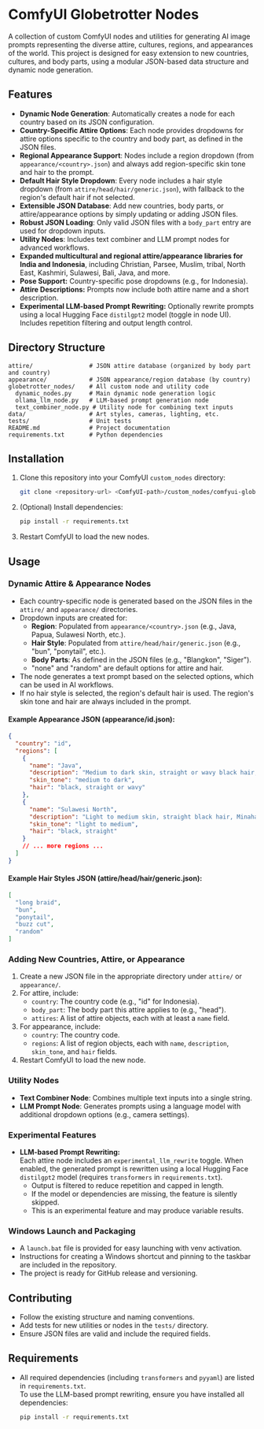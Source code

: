 # ComfyUI Globetrotter Nodes

A collection of custom ComfyUI nodes and utilities for generating AI image prompts representing the diverse attire, cultures, regions, and appearances of the world. This project is designed for easy extension to new countries, cultures, and body parts, using a modular JSON-based data structure and dynamic node generation.

## Features
- **Dynamic Node Generation**: Automatically creates a node for each country based on its JSON configuration.
- **Country-Specific Attire Options**: Each node provides dropdowns for attire options specific to the country and body part, as defined in the JSON files.
- **Regional Appearance Support**: Nodes include a region dropdown (from `appearance/<country>.json`) and always add region-specific skin tone and hair to the prompt.
- **Default Hair Style Dropdown**: Every node includes a hair style dropdown (from `attire/head/hair/generic.json`), with fallback to the region's default hair if not selected.
- **Extensible JSON Database**: Add new countries, body parts, or attire/appearance options by simply updating or adding JSON files.
- **Robust JSON Loading**: Only valid JSON files with a `body_part` entry are used for dropdown inputs.
- **Utility Nodes**: Includes text combiner and LLM prompt nodes for advanced workflows.
- **Expanded multicultural and regional attire/appearance libraries for India and Indonesia**, including Christian, Parsee, Muslim, tribal, North East, Kashmiri, Sulawesi, Bali, Java, and more.
- **Pose Support:** Country-specific pose dropdowns (e.g., for Indonesia).
- **Attire Descriptions:** Prompts now include both attire name and a short description.
- **Experimental LLM-based Prompt Rewriting:** Optionally rewrite prompts using a local Hugging Face `distilgpt2` model (toggle in node UI). Includes repetition filtering and output length control.

## Directory Structure
```
attire/                # JSON attire database (organized by body part and country)
appearance/            # JSON appearance/region database (by country)
globetrotter_nodes/    # All custom node and utility code
  dynamic_nodes.py     # Main dynamic node generation logic
  ollama_llm_node.py   # LLM-based prompt generation node
  text_combiner_node.py # Utility node for combining text inputs
data/                  # Art styles, cameras, lighting, etc.
tests/                 # Unit tests
README.md              # Project documentation
requirements.txt       # Python dependencies
```

## Installation
1. Clone this repository into your ComfyUI `custom_nodes` directory:
   ```sh
   git clone <repository-url> <ComfyUI-path>/custom_nodes/comfyui-globetrotter
   ```
2. (Optional) Install dependencies:
   ```sh
   pip install -r requirements.txt
   ```
3. Restart ComfyUI to load the new nodes.

## Usage
### Dynamic Attire & Appearance Nodes
- Each country-specific node is generated based on the JSON files in the `attire/` and `appearance/` directories.
- Dropdown inputs are created for:
  - **Region**: Populated from `appearance/<country>.json` (e.g., Java, Papua, Sulawesi North, etc.).
  - **Hair Style**: Populated from `attire/head/hair/generic.json` (e.g., "bun", "ponytail", etc.).
  - **Body Parts**: As defined in the JSON files (e.g., "Blangkon", "Siger").
  - "none" and "random" are default options for attire and hair.
- The node generates a text prompt based on the selected options, which can be used in AI workflows.
- If no hair style is selected, the region's default hair is used. The region's skin tone and hair are always included in the prompt.

#### Example Appearance JSON (appearance/id.json):
```json
{
  "country": "id",
  "regions": [
    {
      "name": "Java",
      "description": "Medium to dark skin, straight or wavy black hair, Javanese features.",
      "skin_tone": "medium to dark",
      "hair": "black, straight or wavy"
    },
    {
      "name": "Sulawesi North",
      "description": "Light to medium skin, straight black hair, Minahasan and other North Sulawesi features.",
      "skin_tone": "light to medium",
      "hair": "black, straight"
    }
    // ... more regions ...
  ]
}
```

#### Example Hair Styles JSON (attire/head/hair/generic.json):
```json
[
  "long braid",
  "bun",
  "ponytail",
  "buzz cut",
  "random"
]
```

### Adding New Countries, Attire, or Appearance
1. Create a new JSON file in the appropriate directory under `attire/` or `appearance/`.
2. For attire, include:
   - `country`: The country code (e.g., "id" for Indonesia).
   - `body_part`: The body part this attire applies to (e.g., "head").
   - `attires`: A list of attire objects, each with at least a `name` field.
3. For appearance, include:
   - `country`: The country code.
   - `regions`: A list of region objects, each with `name`, `description`, `skin_tone`, and `hair` fields.
4. Restart ComfyUI to load the new node.

### Utility Nodes
- **Text Combiner Node**: Combines multiple text inputs into a single string.
- **LLM Prompt Node**: Generates prompts using a language model with additional dropdown options (e.g., camera settings).

### Experimental Features

- **LLM-based Prompt Rewriting:**  
  Each attire node includes an `experimental_llm_rewrite` toggle. When enabled, the generated prompt is rewritten using a local Hugging Face `distilgpt2` model (requires `transformers` in `requirements.txt`).  
  - Output is filtered to reduce repetition and capped in length.
  - If the model or dependencies are missing, the feature is silently skipped.
  - This is an experimental feature and may produce variable results.

### Windows Launch and Packaging

- A `launch.bat` file is provided for easy launching with venv activation.
- Instructions for creating a Windows shortcut and pinning to the taskbar are included in the repository.
- The project is ready for GitHub release and versioning.

## Contributing
- Follow the existing structure and naming conventions.
- Add tests for new utilities or nodes in the `tests/` directory.
- Ensure JSON files are valid and include the required fields.

## Requirements
- All required dependencies (including `transformers` and `pyyaml`) are listed in `requirements.txt`.  
  To use the LLM-based prompt rewriting, ensure you have installed all dependencies:
  ```sh
  pip install -r requirements.txt
  ```
